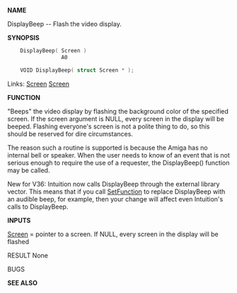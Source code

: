 
**NAME**

DisplayBeep -- Flash the video display.

**SYNOPSIS**

```c
    DisplayBeep( Screen )
                 A0

    VOID DisplayBeep( struct Screen * );

```
Links: [Screen](_00DD.md) [Screen](_00DD.md) 

**FUNCTION**

&#034;Beeps&#034; the video display by flashing the background color of the
specified screen.  If the screen argument is NULL, every screen
in the display will be beeped.  Flashing everyone's screen is not
a polite thing to do, so this should be reserved for dire
circumstances.

The reason such a routine is supported is because the Amiga has
no internal bell or speaker.  When the user needs to know of
an event that is not serious enough to require the use of a requester,
the DisplayBeep() function may be called.

New for V36:  Intuition now calls DisplayBeep through the
external library vector.  This means that if you call [SetFunction](../exec/SetFunction.md)
to replace DisplayBeep with an audible beep, for example, then
your change will affect even Intuition's calls to DisplayBeep.

**INPUTS**

[Screen](_00DD.md) = pointer to a screen.  If NULL, every screen in the display
will be flashed

RESULT
None

BUGS

**SEE ALSO**


